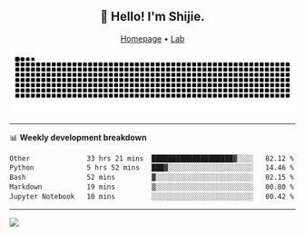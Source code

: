 <h2 align="center">👋 Hello! I'm Shijie.</h2>
<p align="center">
  <a href="https://xu-shi-jie.github.io"> Homepage</a> •
  <a href="https://onodalab.ees.hokudai.ac.jp"> Lab </a>
</p>

![Snake animation](https://github.com/xu-shi-jie/xu-shi-jie/blob/output/github-snake.svg)


-------

📊 **Weekly development breakdown**
<!--START_SECTION:waka-->

```txt
Other              33 hrs 21 mins  ████████████████████▓░░░░   82.12 %
Python             5 hrs 52 mins   ███▓░░░░░░░░░░░░░░░░░░░░░   14.46 %
Bash               52 mins         ▓░░░░░░░░░░░░░░░░░░░░░░░░   02.15 %
Markdown           19 mins         ▒░░░░░░░░░░░░░░░░░░░░░░░░   00.80 %
Jupyter Notebook   10 mins         ░░░░░░░░░░░░░░░░░░░░░░░░░   00.42 %
```

<!--END_SECTION:waka-->

-------
![](https://komarev.com/ghpvc/?username=xu-shi-jie&style=flat-square&color=blue) 
